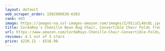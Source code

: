 ```yaml
---
layout: default 
﻿web_scraper_order: 1582906638-6303
rank: #85
image: https://images-na.ssl-images-amazon.com/images/I/91iiCL4bcQL.jpg
title: CordaRoy's Chenille Bean Bag Chair, Convertible Chair Folds from Bean Bag to Bed, As Seen on…
url: https://www.amazon.com/CordaRoys-Chenille-Chair-Convertible-Folds/dp/B00V7B78Z6/ref=zg_mw_home-garden_85?_encoding=UTF8&psc=1&refRID=VNAFRWV2J3PCK3AH2E7B
reviews: 4.1 out of 5 stars
price: $226.11 - $516.98
---
```

